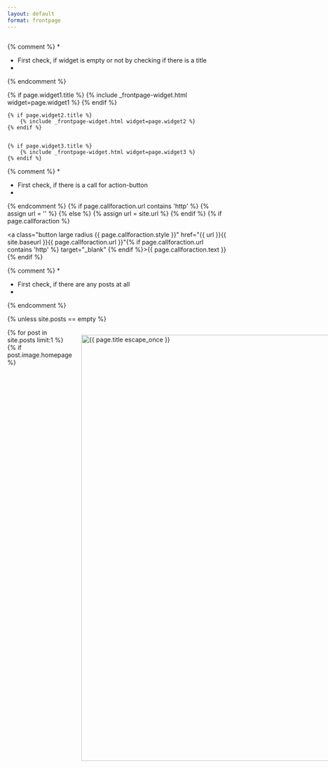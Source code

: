 ```yaml
---
layout: default
format: frontpage
---
```

<div id="header-home">
    <div class="row">
        <div class="small-12 columns">
        </div><!-- /.medium-4.columns -->
    </div><!-- /.row -->
</div><!-- /#header-home -->


{% comment %}
*
* First check, if widget is empty or not by checking if there is a title
*
{% endcomment %}
<div class="row t60">
	{% if page.widget1.title %}
		{% include _frontpage-widget.html widget=page.widget1 %}
	{% endif %}


	{% if page.widget2.title %}
		{% include _frontpage-widget.html widget=page.widget2 %}
	{% endif %}


	{% if page.widget3.title %}
		{% include _frontpage-widget.html widget=page.widget3 %}
	{% endif %}
</div><!-- /.row -->



{% comment %}
*
* First check, if there is a call for action-button
*
{% endcomment %}
{% if page.callforaction.url contains 'http' %}
{% assign url = '' %}
{% else %}
{% assign url = site.url %}
{% endif %}
{% if page.callforaction %}
    <div class="row t60 b60">
        <div class="small-12 text-center columns">
            <a class="button large radius {{ page.callforaction.style }}" href="{{ url }}{{ site.baseurl }}{{ page.callforaction.url }}"{% if page.callforaction.url contains 'http' %} target="_blank" {% endif %}>{{ page.callforaction.text }}</a>
        </div><!-- /.small-12.columns -->
    </div><!-- /.row -->
{% endif %}



{% comment %}
*
* First check, if there are any posts at all
*
{% endcomment %}

{% unless site.posts == empty %}
    <div class="row t30 b20 homepage">
        <div class="small-12 columns">
            {% for post in site.posts limit:1 %}
            {% if post.image.homepage %}
            <p>
                <a href="{{ site.url }}{{ site.baseurl }}{{ post.url }}" title="{{ post.title escape_once }}"><img width="970" src="{{ site.urlimg }}{{ post.image.homepage }}" alt="{{ page.title escape_once }}"></a>
            </p>

            {% if post.image.caption_url && post.image.caption %}
            <p class="text-right caption">
                <a href="{{ post.image.caption_url }}">{{ post.image.caption }}</a>
            </p>
            {% endif %}
            {% else post.image.homepage == NULL %}
            <h2>{{ site.data.language.new_blog_entries }}</h2>
            {% endif %}
            {% endfor %}
        </div><!-- /.small-12.columns -->
    </div><!-- /.row -->


    <div class="row">
        <div class="medium-6 columns">
            {% for post in site.posts limit:1 %}
            {% if post.subheadline %}<p class="subheadline">{{ post.subheadline }}</p>{% endif %}
            <h2><a href="{{ site.url }}{{ site.baseurl }}{{ post.url }}">{{ post.title }}</a></h2>
            <p>
                {% if post.meta_description %}{{ post.meta_description | strip_html | escape }}{% else post.teaser %}{{ post.teaser | strip_html | escape }}{% endif %}
                <a href="{{ site.url }}{{ site.baseurl }}{{ post.url }}" title="Read {{ post.title escape_once }}"><strong>{{ site.data.language.read_more }}</strong></a>
            </p>
            {% endfor %}
        </div><!-- /.medium-5.columns -->


        <div class="medium-6 columns">
            <p><strong>{{ site.data.language.more_articles }}</strong></p>
            {% include list-posts entries='3' offset='1' %}
        </div><!-- /.medium-7.columns -->
    </div><!-- /.row -->
{% endunless %}


{% comment %}
*
* Finally, if there is content, spit it out.
*
{% endcomment %}

<div class="row">
    {{ content }}
</div><!-- /.row --> 
